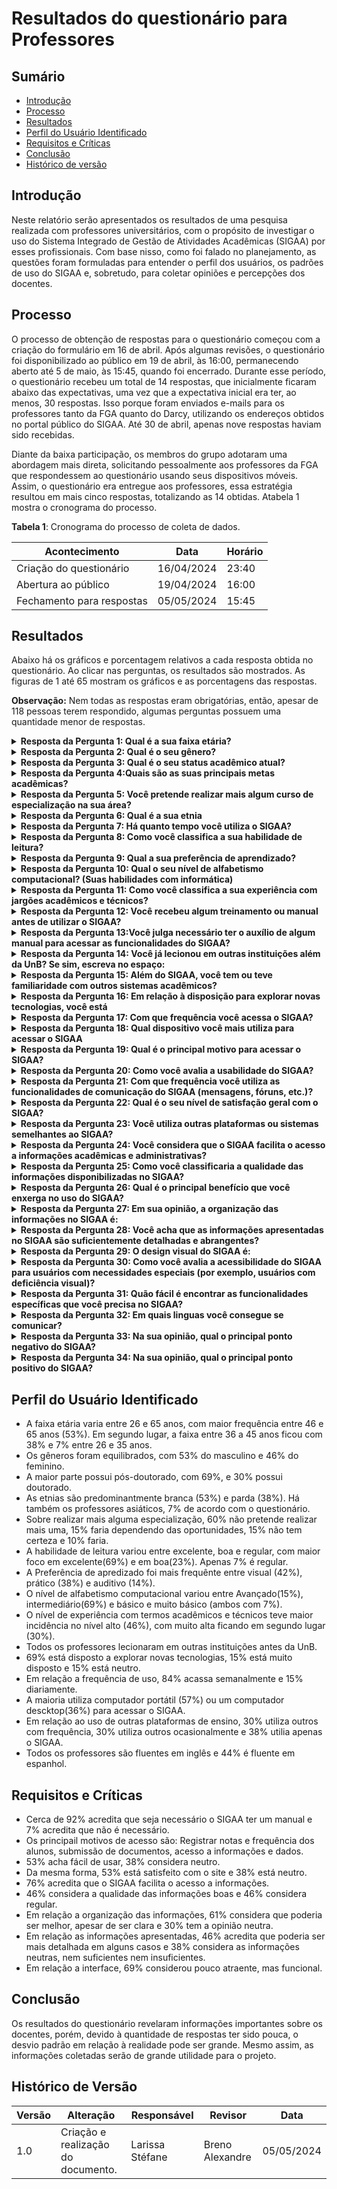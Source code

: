 # Resultados do questionário para Professores

## Sumário
* [Introdução](#Introdução)
* [Processo](#Processo)
* [Resultados](#Resultados)
* [Perfil do Usuário Identificado](#Perfil-do-Usuário-Identificado)
* [Requisitos e Críticas](#Requisitos-e-Críticas)
* [Conclusão](#Conclusão)
* [Histórico de versão](#Histórico-de-versão)

## Introdução

Neste relatório serão apresentados os resultados de uma pesquisa realizada com professores universitários, com o propósito de investigar o uso do Sistema Integrado de Gestão de Atividades Acadêmicas (SIGAA) por esses profissionais. Com base nisso, como foi falado no planejamento, as questões foram formuladas para entender o perfil dos usuários, os padrões de uso do SIGAA e, sobretudo, para coletar opiniões e percepções dos docentes.

## Processo

O processo de obtenção de respostas para o questionário começou com a criação do formulário em 16 de abril. Após algumas revisões, o questionário foi disponibilizado ao público em 19 de abril, às 16:00, permanecendo aberto até 5 de maio, às 15:45, quando foi encerrado. Durante esse período, o questionário recebeu um total de 14 respostas, que inicialmente ficaram abaixo das expectativas, uma vez que a expectativa inicial era ter, ao menos, 30 respostas. Isso porque foram enviados e-mails para os professores tanto da FGA quanto do Darcy, utilizando os endereços obtidos no portal público do SIGAA. Até 30 de abril, apenas nove respostas haviam sido recebidas.

Diante da baixa participação, os membros do grupo adotaram uma abordagem mais direta, solicitando pessoalmente aos professores da FGA que respondessem ao questionário usando seus dispositivos móveis. Assim, o questionário era entregue aos professores, essa estratégia resultou em mais cinco respostas, totalizando as 14 obtidas. Atabela 1 mostra o cronograma do processo.

**Tabela 1**: Cronograma do processo de coleta de dados.

| Acontecimento             | Data       | Horário |
| ------------------------- | ---------- | ------- |
| Criação do questionário   | 16/04/2024 | 23:40   |
| Abertura ao público       | 19/04/2024 | 16:00   |
| Fechamento para respostas | 05/05/2024 | 15:45   |



## Resultados 
Abaixo há os gráficos e porcentagem relativos a cada resposta obtida no questionário. Ao clicar nas perguntas, os resultados são mostrados. As figuras de 1 até 65 mostram os gráficos e as porcentagens das respostas.

**Observação:** Nem todas as respostas eram obrigatórias, então, apesar de 118 pessoas terem respondido, algumas perguntas possuem uma quantidade menor de respostas.

<details>
  <summary size="20"><b> Resposta da Pergunta 1: Qual é a sua faixa etária? </b></summary> 

<div align="center">
    Figura 1: Porcentagem da resposta.
    <br>
    <img src="https://raw.githubusercontent.com/Interacao-Humano-Computador/2024.1-SIGAA/main/docs/Midia/NovasFotos/ResultadosQuestion%C3%A1riosDocentes/SlideDocentes1.png">
    <br>
     Fonte: Larissa Stéfane
    <br>
</div>

<div align="center">
    Figura 2: Gráfico da resposta.
    <br>
    <img src="https://raw.githubusercontent.com/Interacao-Humano-Computador/2024.1-SIGAA/main/docs/Midia/NovasFotos/ResultadosQuestion%C3%A1riosDocentes/ResultadosDocentes1.png">
    <br>
     Fonte: Larissa Stéfane
    <br>
</div>

  </details>

<details>
  <summary size="20"><b> Resposta da Pergunta 2: Qual é o seu gênero? </b></summary> 
<div align="center">
    Figura 3: Porcentagem da resposta.
    <br>
    <img src="https://raw.githubusercontent.com/Interacao-Humano-Computador/2024.1-SIGAA/main/docs/Midia/NovasFotos/ResultadosQuestion%C3%A1riosDocentes/SlideDocentes2.png">
    <br>
     Fonte: Larissa Stéfane
    <br>
</div>

<div align="center">
    Figura 4: Gráfico da resposta.
    <br>
    <img src="https://raw.githubusercontent.com/Interacao-Humano-Computador/2024.1-SIGAA/main/docs/Midia/NovasFotos/ResultadosQuestion%C3%A1riosDocentes/ResultadosDocentes2.png">
    <br>
     Fonte: Larissa Stéfane
    <br>
</div>
  

  </details>

  <details>
  <summary size="20"><b> Resposta da Pergunta 3: Qual é o seu status acadêmico atual? </b></summary> 

<div align="center">
    Figura 5: Porcentagem da resposta.
    <br>
    <img src="https://raw.githubusercontent.com/Interacao-Humano-Computador/2024.1-SIGAA/main/docs/Midia/NovasFotos/ResultadosQuestion%C3%A1riosDocentes/SlideDocentes3.png">
    <br>
     Fonte: Larissa Stéfane
    <br>
</div>

<div align="center">
    Figura 6: Gráfico da resposta.
    <br>
    <img src="https://raw.githubusercontent.com/Interacao-Humano-Computador/2024.1-SIGAA/main/docs/Midia/NovasFotos/ResultadosQuestion%C3%A1riosDocentes/ResultadosDocentes3.png">
    <br>
     Fonte: Larissa Stéfane
    <br>
</div>

  
  </details>

   <details>
  <summary size="20"><b> Resposta da Pergunta 4:Quais são as suas principais metas acadêmicas? </b></summary> 

<div align="center">
    Figura 7: Porcentagem da resposta.
    <br>
    <img src="https://raw.githubusercontent.com/Interacao-Humano-Computador/2024.1-SIGAA/main/docs/Midia/NovasFotos/ResultadosQuestion%C3%A1riosDocentes/SlideDocentes4.png">
    <br>
     Fonte: Larissa Stéfane
    <br>
</div>

<div align="center">
    Figura 8: Gráfico da resposta.
    <br>
    <img src="https://raw.githubusercontent.com/Interacao-Humano-Computador/2024.1-SIGAA/main/docs/Midia/NovasFotos/ResultadosQuestion%C3%A1riosDocentes/ResultadosDocentes4.png">
    <br>
     Fonte: Larissa Stéfane
    <br>
</div>

  </details>

  <details>
  <summary size="20"><b> Resposta da Pergunta 5: Você pretende realizar mais algum curso de especialização na sua área? </b></summary> 

<div align="center">
    Figura 9: Porcentagem da resposta.
    <br>
    <img src="https://raw.githubusercontent.com/Interacao-Humano-Computador/2024.1-SIGAA/main/docs/Midia/NovasFotos/ResultadosQuestion%C3%A1riosDocentes/SlideDocentes5.png">
    <br>
     Fonte: Larissa Stéfane
    <br>
</div>

<div align="center">
    Figura 10: Gráfico da resposta.
    <br>
    <img src="https://raw.githubusercontent.com/Interacao-Humano-Computador/2024.1-SIGAA/main/docs/Midia/NovasFotos/ResultadosQuestion%C3%A1riosDocentes/ResultadosDocentes5.png">
    <br>
     Fonte: Larissa Stéfane
    <br>
</div>



  </details>

  <details>
  <summary size="20"><b> Resposta da Pergunta 6: Qual é a sua etnia </b></summary> 

<div align="center">
    Figura 11: Porcentagem da resposta.
    <br>
    <img src="https://raw.githubusercontent.com/Interacao-Humano-Computador/2024.1-SIGAA/main/docs/Midia/NovasFotos/ResultadosQuestion%C3%A1riosDocentes/SlideDocentes6.png">
    <br>
     Fonte: Larissa Stéfane
    <br>
</div>

<div align="center">
    Figura 12: Gráfico da resposta.
    <br>
    <img src="https://raw.githubusercontent.com/Interacao-Humano-Computador/2024.1-SIGAA/main/docs/Midia/NovasFotos/ResultadosQuestion%C3%A1riosDocentes/ResultadosDocentes6.png">
    <br>
     Fonte: Larissa Stéfane
    <br>
</div>

  </details>

  <details>
  <summary size="20"><b> Resposta da Pergunta 7: Há quanto tempo você utiliza o SIGAA? </b></summary> 

<div align="center">
    Figura 13: Porcentagem da resposta.
    <br>
    <img src="https://raw.githubusercontent.com/Interacao-Humano-Computador/2024.1-SIGAA/main/docs/Midia/NovasFotos/ResultadosQuestion%C3%A1riosDocentes/SlideDocentes7.png">
    <br>
     Fonte: Larissa Stéfane
    <br>
</div>

<div align="center">
    Figura 14: Gráfico da resposta.
    <br>
    <img src="https://raw.githubusercontent.com/Interacao-Humano-Computador/2024.1-SIGAA/main/docs/Midia/NovasFotos/ResultadosQuestion%C3%A1riosDocentes/ResultadosDocentes7.png">
    <br>
     Fonte: Larissa Stéfane
    <br>
</div>


  </details>

  <details>
  <summary size="20"><b> Resposta da Pergunta 8: Como você classifica a sua habilidade de leitura? </b></summary> 

<div align="center">
    Figura 15: Porcentagem da resposta.
    <br>
    <img src="https://raw.githubusercontent.com/Interacao-Humano-Computador/2024.1-SIGAA/main/docs/Midia/NovasFotos/ResultadosQuestion%C3%A1riosDocentes/SlideDocentes8.png">
    <br>
     Fonte: Larissa Stéfane
    <br>
</div>

<div align="center">
    Figura 16: Gráfico da resposta.
    <br>
    <img src="https://raw.githubusercontent.com/Interacao-Humano-Computador/2024.1-SIGAA/main/docs/Midia/NovasFotos/ResultadosQuestion%C3%A1riosDocentes/ResultadosDocentes8.png">
    <br>
     Fonte: Larissa Stéfane
    <br>
</div>

  

  </details>

  <details>
  <summary size="20"><b> Resposta da Pergunta 9: Qual a sua preferência de aprendizado? </b></summary> 


<div align="center">
    Figura 17: Porcentagem da resposta.
    <br>
    <img src="https://raw.githubusercontent.com/Interacao-Humano-Computador/2024.1-SIGAA/main/docs/Midia/NovasFotos/ResultadosQuestion%C3%A1riosDocentes/SlideDocentes9.png">
    <br>
     Fonte: Larissa Stéfane
    <br>
</div>

<div align="center">
    Figura 18: Gráfico da resposta.
    <br>
    <img src="https://raw.githubusercontent.com/Interacao-Humano-Computador/2024.1-SIGAA/main/docs/Midia/NovasFotos/ResultadosQuestion%C3%A1riosDocentes/ResultadosDocentes9.png">
    <br>
     Fonte: Larissa Stéfane
    <br>
</div>


  </details>

  <details>
  <summary size="20"><b> Resposta da Pergunta 10: Qual o seu nível de alfabetismo computacional? (Suas habilidades com informática) </b></summary> 


<div align="center">
    Figura 19: Porcentagem da resposta.
    <br>
    <img src="https://raw.githubusercontent.com/Interacao-Humano-Computador/2024.1-SIGAA/main/docs/Midia/NovasFotos/ResultadosQuestion%C3%A1riosDocentes/SlideDocentes10.png">
    <br>
     Fonte: Larissa Stéfane
    <br>
</div>

<div align="center">
    Figura 20: Gráfico da resposta.
    <br>
    <img src="https://raw.githubusercontent.com/Interacao-Humano-Computador/2024.1-SIGAA/main/docs/Midia/NovasFotos/ResultadosQuestion%C3%A1riosDocentes/ResultadosDocentes10.png">
    <br>
     Fonte: Larissa Stéfane
    <br>
</div>


  </details>


  <details>
  <summary size="20"><b> Resposta da Pergunta 11: Como você classifica a sua experiência com jargões acadêmicos e técnicos? </b></summary> 

<div align="center">
    Figura 21: Porcentagem da resposta.
    <br>
    <img src="https://raw.githubusercontent.com/Interacao-Humano-Computador/2024.1-SIGAA/main/docs/Midia/NovasFotos/ResultadosQuestion%C3%A1riosDocentes/SlideDocentes11.png">
    <br>
     Fonte: Larissa Stéfane
    <br>
</div>

<div align="center">
    Figura 22: Gráfico da resposta.
    <br>
    <img src="https://raw.githubusercontent.com/Interacao-Humano-Computador/2024.1-SIGAA/main/docs/Midia/NovasFotos/ResultadosQuestion%C3%A1riosDocentes/ResultadosDocentes11.png">
    <br>
     Fonte: Larissa Stéfane
    <br>
</div>


  </details>

  <details>
  <summary size="20"><b> Resposta da Pergunta 12: Você recebeu algum treinamento ou manual antes de utilizar o SIGAA? </b></summary> 

<div align="center">
    Figura 23: Porcentagem da resposta.
    <br>
    <img src="https://raw.githubusercontent.com/Interacao-Humano-Computador/2024.1-SIGAA/main/docs/Midia/NovasFotos/ResultadosQuestion%C3%A1riosDocentes/SlideDocentes12.png">
    <br>
     Fonte: Larissa Stéfane
    <br>
</div>

<div align="center">
    Figura 24: Gráfico da resposta.
    <br>
    <img src="https://raw.githubusercontent.com/Interacao-Humano-Computador/2024.1-SIGAA/main/docs/Midia/NovasFotos/ResultadosQuestion%C3%A1riosDocentes/ResultadosDocentes12.png">
    <br>
     Fonte: Larissa Stéfane
    <br>
</div>



  </details>

  <details>
  <summary size="20"><b> Resposta da Pergunta 13:Você julga necessário ter o auxílio de algum manual para acessar as funcionalidades do SIGAA? </b></summary> 

<div align="center">
    Figura 25: Porcentagem da resposta.
    <br>
    <img src="https://raw.githubusercontent.com/Interacao-Humano-Computador/2024.1-SIGAA/main/docs/Midia/NovasFotos/ResultadosQuestion%C3%A1riosDocentes/SlideDocentes13.png">
    <br>
     Fonte: Larissa Stéfane
    <br>
</div>

<div align="center">
    Figura 26: Gráfico da resposta.
    <br>
    <img src="https://raw.githubusercontent.com/Interacao-Humano-Computador/2024.1-SIGAA/main/docs/Midia/NovasFotos/ResultadosQuestion%C3%A1riosDocentes/ResultadosDocentes13.png">
    <br>
     Fonte: Larissa Stéfane
    <br>
</div>


  </details>

  <details>
  <summary size="20"><b> Resposta da Pergunta 14: Você já lecionou em outras instituições além da UnB? Se sim, escreva no espaço: </b></summary> 


<div align="center">
    Figura 27: Porcentagem da resposta.
    <br>
    <img src="https://raw.githubusercontent.com/Interacao-Humano-Computador/2024.1-SIGAA/main/docs/Midia/NovasFotos/ResultadosQuestion%C3%A1riosDocentes/SlideDocentes14.png">
    <br>
     Fonte: Larissa Stéfane
    <br>
</div>

<div align="center">
    Figura 28: Gráfico da resposta.
    <br>
    <img src="https://raw.githubusercontent.com/Interacao-Humano-Computador/2024.1-SIGAA/main/docs/Midia/NovasFotos/ResultadosQuestion%C3%A1riosDocentes/ResultadosDocentes14.png">
    <br>
     Fonte: Larissa Stéfane
    <br>
</div>

**As instiuições que os professores já lecionaram são**: 

- Universidade Católica de Brasília;
- UNICEUB;
- USP, Unesp
- UTFPR;
- UFS;
- UNESC;
- IESB;
- Instituto Líbano;
- UNOPAR;


  </details>

  <details>
  <summary size="20"><b> Resposta da Pergunta 15: Além do SIGAA, você tem ou teve familiaridade com outros sistemas acadêmicos? </b></summary> 

<div align="center">
    Figura 29: Porcentagem da resposta.
    <br>
    <img src="https://raw.githubusercontent.com/Interacao-Humano-Computador/2024.1-SIGAA/main/docs/Midia/NovasFotos/ResultadosQuestion%C3%A1riosDocentes/SlideDocentes15.png">
    <br>
     Fonte: Larissa Stéfane
    <br>
</div>

<div align="center">
    Figura 30: Gráfico da resposta.
    <br>
    <img src="https://raw.githubusercontent.com/Interacao-Humano-Computador/2024.1-SIGAA/main/docs/Midia/NovasFotos/ResultadosQuestion%C3%A1riosDocentes/ResultadosDocentes15.png">
    <br>
     Fonte: Larissa Stéfane
    <br>
</div>



  </details>

  <details>
  <summary size="20"><b> Resposta da Pergunta 16: Em relação à disposição para explorar novas tecnologias, você está </b></summary> 

<div align="center">
    Figura 31: Porcentagem da resposta.
    <br>
    <img src="https://raw.githubusercontent.com/Interacao-Humano-Computador/2024.1-SIGAA/main/docs/Midia/NovasFotos/ResultadosQuestion%C3%A1riosDocentes/SlideDocentes16.png">
    <br>
     Fonte: Larissa Stéfane
    <br>
</div>

<div align="center">
    Figura 32: Gráfico da resposta.
    <br>
    <img src="https://raw.githubusercontent.com/Interacao-Humano-Computador/2024.1-SIGAA/main/docs/Midia/NovasFotos/ResultadosQuestion%C3%A1riosDocentes/ResultadosDocentes16.png">
    <br>
     Fonte: Larissa Stéfane
    <br>
</div>



  </details>
 
  
  <details>
  <summary size="20"><b> Resposta da Pergunta 17: Com que frequência você acessa o SIGAA? </b></summary> 

<div align="center">
    Figura 33: Porcentagem da resposta.
    <br>
    <img src="https://raw.githubusercontent.com/Interacao-Humano-Computador/2024.1-SIGAA/main/docs/Midia/NovasFotos/ResultadosQuestion%C3%A1riosDocentes/SlideDocentes17.png">
    <br>
     Fonte: Larissa Stéfane
    <br>
</div>

<div align="center">
    Figura 34: Gráfico da resposta.
    <br>
    <img src="https://raw.githubusercontent.com/Interacao-Humano-Computador/2024.1-SIGAA/main/docs/Midia/NovasFotos/ResultadosQuestion%C3%A1riosDocentes/ResultadosDocentes17.png">
    <br>
     Fonte: Larissa Stéfane
    <br>
</div>



  </details>

  <details>
  <summary size="20"><b> Resposta da Pergunta 18: Qual dispositivo você mais utiliza para acessar o SIGAA </b></summary> 

<div align="center">
    Figura 35: Porcentagem da resposta.
    <br>
    <img src="https://raw.githubusercontent.com/Interacao-Humano-Computador/2024.1-SIGAA/main/docs/Midia/NovasFotos/ResultadosQuestion%C3%A1riosDocentes/SlideDocentes18.png">
    <br>
     Fonte: Larissa Stéfane
    <br>
</div>

<div align="center">
    Figura 36: Gráfico da resposta.
    <br>
    <img src="https://raw.githubusercontent.com/Interacao-Humano-Computador/2024.1-SIGAA/main/docs/Midia/NovasFotos/ResultadosQuestion%C3%A1riosDocentes/ResultadosDocentes18.png">
    <br>
     Fonte: Larissa Stéfane
    <br>
</div>


  </details>

  <details>
  <summary size="20"><b> Resposta da Pergunta 19: Qual é o principal motivo para acessar o SIGAA? </b></summary> 

<div align="center">
    Figura 37: Porcentagem da resposta.
    <br>
    <img src="https://raw.githubusercontent.com/Interacao-Humano-Computador/2024.1-SIGAA/main/docs/Midia/NovasFotos/ResultadosQuestion%C3%A1riosDocentes/SlideDocentes19.png">
    <br>
     Fonte: Larissa Stéfane
    <br>
</div>

<div align="center">
    Figura 38: Gráfico da resposta.
    <br>
    <img src="https://raw.githubusercontent.com/Interacao-Humano-Computador/2024.1-SIGAA/main/docs/Midia/NovasFotos/ResultadosQuestion%C3%A1riosDocentes/ResultadosDocentes19.png">
    <br>
     Fonte: Larissa Stéfane
    <br>
</div>

  </details>


  <details>
  <summary size="20"><b> Resposta da Pergunta 20: Como você avalia a usabilidade do SIGAA? </b></summary> 

  <div align="center">
    Figura 39: Porcentagem da resposta.
    <br>
    <img src="https://raw.githubusercontent.com/Interacao-Humano-Computador/2024.1-SIGAA/main/docs/Midia/NovasFotos/ResultadosQuestion%C3%A1riosDocentes/SlideDocentes20.png">
    <br>
     Fonte: Larissa Stéfane
    <br>
</div>

<div align="center">
    Figura 40: Gráfico da resposta.
    <br>
    <img src="https://raw.githubusercontent.com/Interacao-Humano-Computador/2024.1-SIGAA/main/docs/Midia/NovasFotos/ResultadosQuestion%C3%A1riosDocentes/ResultadosDocentes20.png">
    <br>
     Fonte: Larissa Stéfane
    <br>
</div>

  </details>

  <details>
  <summary size="20"><b> Resposta da Pergunta 21: Com que frequência você utiliza as funcionalidades de comunicação do SIGAA (mensagens, fóruns, etc.)? </b></summary> 

  <div align="center">
    Figura 41: Porcentagem da resposta.
    <br>
    <img src="https://raw.githubusercontent.com/Interacao-Humano-Computador/2024.1-SIGAA/main/docs/Midia/NovasFotos/ResultadosQuestion%C3%A1riosDocentes/SlideDocentes21.png">
    <br>
     Fonte: Larissa Stéfane
    <br>
</div>

<div align="center">
    Figura 42: Gráfico da resposta.
    <br>
    <img src="https://raw.githubusercontent.com/Interacao-Humano-Computador/2024.1-SIGAA/main/docs/Midia/NovasFotos/ResultadosQuestion%C3%A1riosDocentes/ResultadosDocentes21.png">
    <br>
     Fonte: Larissa Stéfane
    <br>
</div>
</details>

  <details>
  <summary size="20"><b> Resposta da Pergunta 22: Qual é o seu nível de satisfação geral com o SIGAA? </b></summary> 

 <div align="center">
    Figura 43: Porcentagem da resposta.
    <br>
    <img src="https://raw.githubusercontent.com/Interacao-Humano-Computador/2024.1-SIGAA/main/docs/Midia/NovasFotos/ResultadosQuestion%C3%A1riosDocentes/SlideDocentes23.png">
    <br>
     Fonte: Larissa Stéfane
    <br>
</div>

<div align="center">
    Figura 44: Gráfico da resposta.
    <br>
    <img src="https://raw.githubusercontent.com/Interacao-Humano-Computador/2024.1-SIGAA/main/docs/Midia/NovasFotos/ResultadosQuestion%C3%A1riosDocentes/ResultadosDocentes22.png">
    <br>
     Fonte: Larissa Stéfane
    <br>
</div>

  </details>

  <details>
  <summary size="20"><b> Resposta da Pergunta 23: Você utiliza outras plataformas ou sistemas semelhantes ao SIGAA? </b></summary> 

<div align="center">
    Figura 45: Porcentagem da resposta.
    <br>
    <img src="https://raw.githubusercontent.com/Interacao-Humano-Computador/2024.1-SIGAA/main/docs/Midia/NovasFotos/ResultadosQuestion%C3%A1riosDocentes/SlideDocentes24.png">
    <br>
     Fonte: Larissa Stéfane
    <br>
</div>

<div align="center">
    Figura 46: Gráfico da resposta.
    <br>
    <img src="https://raw.githubusercontent.com/Interacao-Humano-Computador/2024.1-SIGAA/main/docs/Midia/NovasFotos/ResultadosQuestion%C3%A1riosDocentes/ResultadosDocentes23.png">
    <br>
     Fonte: Larissa Stéfane
    <br>
</div>


  </details>

  <details>
  <summary size="20"><b> Resposta da Pergunta 24: Você considera que o SIGAA facilita o acesso a informações acadêmicas e administrativas? </b></summary> 

<div align="center">
    Figura 47: Porcentagem da resposta.
    <br>
    <img src="https://raw.githubusercontent.com/Interacao-Humano-Computador/2024.1-SIGAA/main/docs/Midia/NovasFotos/ResultadosQuestion%C3%A1riosDocentes/SlideDocentes25.png">
    <br>
     Fonte: Larissa Stéfane
    <br>
</div>

<div align="center">
    Figura 48: Gráfico da resposta.
    <br>
    <img src="https://raw.githubusercontent.com/Interacao-Humano-Computador/2024.1-SIGAA/main/docs/Midia/NovasFotos/ResultadosQuestion%C3%A1riosDocentes/ResultadosDocentes24.png">
    <br>
     Fonte: Larissa Stéfane
    <br>
</div>


  </details>

  <details>
  <summary size="20"><b> Resposta da Pergunta 25: Como você classificaria a qualidade das informações disponibilizadas no SIGAA? </b></summary> 

<div align="center">
    Figura 49: Porcentagem da resposta.
    <br>
    <img src="https://raw.githubusercontent.com/Interacao-Humano-Computador/2024.1-SIGAA/main/docs/Midia/NovasFotos/ResultadosQuestion%C3%A1riosDocentes/SlideDocentes26.png">
    <br>
     Fonte: Larissa Stéfane
    <br>
</div>

<div align="center">
    Figura 50: Gráfico da resposta.
    <br>
    <img src="https://raw.githubusercontent.com/Interacao-Humano-Computador/2024.1-SIGAA/main/docs/Midia/NovasFotos/ResultadosQuestion%C3%A1riosDocentes/ResultadosDocentes25.png">
    <br>
     Fonte: Larissa Stéfane
    <br>
</div>


  </details>

  <details>
  <summary size="20"><b> Resposta da Pergunta 26: Qual é o principal benefício que você enxerga no uso do SIGAA? </b></summary> 

<div align="center">
    Figura 51: Porcentagem da resposta.
    <br>
    <img src="https://raw.githubusercontent.com/Interacao-Humano-Computador/2024.1-SIGAA/main/docs/Midia/NovasFotos/ResultadosQuestion%C3%A1riosDocentes/SlideDocentes27.png">
    <br>
     Fonte: Larissa Stéfane
    <br>
</div>

<div align="center">
    Figura 52: Gráfico da resposta.
    <br>
    <img src="https://raw.githubusercontent.com/Interacao-Humano-Computador/2024.1-SIGAA/main/docs/Midia/NovasFotos/ResultadosQuestion%C3%A1riosDocentes/ResultadosDocentes26.png">
    <br>
     Fonte: Larissa Stéfane
    <br>
</div>


  </details>

  <details>
  <summary size="20"><b> Resposta da Pergunta 27: Em sua opinião, a organização das informações no SIGAA é: </b></summary> 

<div align="center">
    Figura 53: Porcentagem da resposta.
    <br>
    <img src="https://raw.githubusercontent.com/Interacao-Humano-Computador/2024.1-SIGAA/main/docs/Midia/NovasFotos/ResultadosQuestion%C3%A1riosDocentes/SlideDocentes28.png">
    <br>
     Fonte: Larissa Stéfane
    <br>
</div>

<div align="center">
    Figura 54: Gráfico da resposta.
    <br>
    <img src="https://raw.githubusercontent.com/Interacao-Humano-Computador/2024.1-SIGAA/main/docs/Midia/NovasFotos/ResultadosQuestion%C3%A1riosDocentes/ResultadosDocentes27.png">
    <br>
     Fonte: Larissa Stéfane
    <br>
</div>



  </details>

  
  <details>
  <summary size="20"><b> Resposta da Pergunta 28: Você acha que as informações apresentadas no SIGAA são suficientemente detalhadas e abrangentes? </b></summary> 

<div align="center">
    Figura 55: Porcentagem da resposta.
    <br>
    <img src="https://raw.githubusercontent.com/Interacao-Humano-Computador/2024.1-SIGAA/main/docs/Midia/NovasFotos/ResultadosQuestion%C3%A1riosDocentes/SlideDocentes29.png">
    <br>
     Fonte: Larissa Stéfane
    <br>
</div>

<div align="center">
    Figura 56: Gráfico da resposta.
    <br>
    <img src="https://raw.githubusercontent.com/Interacao-Humano-Computador/2024.1-SIGAA/main/docs/Midia/NovasFotos/ResultadosQuestion%C3%A1riosDocentes/ResultadosDocentes28.png">
    <br>
     Fonte: Larissa Stéfane
    <br>
</div>



  </details>

  
  <details>
  <summary size="20"><b> Resposta da Pergunta 29: O design visual do SIGAA é: </b></summary> 

<div align="center">
    Figura 57: Porcentagem da resposta.
    <br>
    <img src="https://raw.githubusercontent.com/Interacao-Humano-Computador/2024.1-SIGAA/main/docs/Midia/NovasFotos/ResultadosQuestion%C3%A1riosDocentes/SlideDocentes30.png">
    <br>
     Fonte: Larissa Stéfane
    <br>
</div>

<div align="center">
    Figura 58: Gráfico da resposta.
    <br>
    <img src="https://raw.githubusercontent.com/Interacao-Humano-Computador/2024.1-SIGAA/main/docs/Midia/NovasFotos/ResultadosQuestion%C3%A1riosDocentes/ResultadosDocentes29.png">
    <br>
     Fonte: Larissa Stéfane
    <br>
</div>


  </details>

  
  <details>
  <summary size="20"><b> Resposta da Pergunta 30: Como você avalia a acessibilidade do SIGAA para usuários com necessidades especiais (por exemplo, usuários com deficiência visual)? </b></summary> 
    
<div align="center">
    Figura 59: Porcentagem da resposta.
    <br>
    <img src="https://raw.githubusercontent.com/Interacao-Humano-Computador/2024.1-SIGAA/main/docs/Midia/NovasFotos/ResultadosQuestion%C3%A1riosDocentes/SlideDocentes31.png">
    <br>
     Fonte: Larissa Stéfane
    <br>
</div>

<div align="center">
    Figura 60: Gráfico da resposta.
    <br>
    <img src="https://raw.githubusercontent.com/Interacao-Humano-Computador/2024.1-SIGAA/main/docs/Midia/NovasFotos/ResultadosQuestion%C3%A1riosDocentes/ResultadosDocentes30.png">
    <br>
     Fonte: Larissa Stéfane
    <br>
</div>


</details>

  <details>
  <summary size="20"><b> Resposta da Pergunta 31: Quão fácil é encontrar as funcionalidades específicas que você precisa no SIGAA? </b></summary> 


<div align="center">
    Figura 61: Gráfico da resposta.
    <br>
    <img src="https://raw.githubusercontent.com/Interacao-Humano-Computador/2024.1-SIGAA/main/docs/Midia/NovasFotos/ResultadosQuestion%C3%A1riosDocentes/SlideDocentes32.png">
    <br>
     Fonte: Larissa Stéfane
    <br>
</div>

<div align="center">
    Figura 62: Gráfico da resposta.
    <br>
    <img src="https://raw.githubusercontent.com/Interacao-Humano-Computador/2024.1-SIGAA/main/docs/Midia/NovasFotos/ResultadosQuestion%C3%A1riosDocentes/ResultadosDocentes31.png">
    <br>
     Fonte: Larissa Stéfane
    <br>
</div>


</details>

  <details>
  <summary size="20"><b> Resposta da Pergunta 32: Em quais linguas você consegue se comunicar? </b></summary> 

**Observação:** Como as respostas não eram obrigatórias, têm se a opção do "português" com o intúito de saber quantos responderam essa pergunta, por exemplo 13 responderam essa pergunta, desses, 13 falam ingês fluentemente. 

<div align="center">
    Figura 63: Gráfico da resposta.
    <br>
    <img src="https://raw.githubusercontent.com/Interacao-Humano-Computador/2024.1-SIGAA/main/docs/Midia/NovasFotos/ResultadosQuestion%C3%A1riosDocentes/ResultadosDocentes32.png">
    <br>
     Fonte: Larissa Stéfane
    <br>
</div>


</details>

  <details>
  <summary size="20"><b> Resposta da Pergunta 33: Na sua opinião, qual o principal ponto negativo do SIGAA? </b></summary> 


<div align="center">
    Figura 64: Gráfico da resposta.
    <br>
    <img src="https://raw.githubusercontent.com/Interacao-Humano-Computador/2024.1-SIGAA/main/docs/Midia/NovasFotos/ResultadosQuestion%C3%A1riosDocentes/SlideDocentes33.png">
    <br>
     Fonte: Larissa Stéfane
    <br>
</div>

</details>

  <details>
  <summary size="20"><b> Resposta da Pergunta 34: Na sua opinião, qual o principal ponto positivo do SIGAA? </b></summary> 


<div align="center">
    Figura 65: Gráfico da resposta.
    <br>
    <img src="https://raw.githubusercontent.com/Interacao-Humano-Computador/2024.1-SIGAA/main/docs/Midia/NovasFotos/ResultadosQuestion%C3%A1riosDocentes/SlideDocentes34.png">
    <br>
     Fonte: Larissa Stéfane
    <br>
</div>

</details>

## Perfil do Usuário Identificado

- A faixa etária varia entre 26 e 65 anos, com maior frequência entre 46 e 65 anos (53%). Em segundo lugar, a faixa entre 36 a 45 anos ficou com 38% e 7% entre 26 e 35 anos.  
- Os gêneros foram equilibrados, com 53% do masculino e 46% do feminino.
- A maior parte possui pós-doutorado, com 69%, e 30% possui doutorado.
- As etnias são predominantmente branca (53%) e parda (38%). Há também os professores asiáticos, 7% de acordo com o questionário.
- Sobre realizar mais alguma especialização, 60% não pretende realizar mais uma, 15% faria dependendo das oportunidades, 15% não tem certeza e 10% faria.
- A habilidade de leitura variou entre excelente, boa e regular, com maior foco em excelente(69%) e em boa(23%).  Apenas 7% é regular.
- A Preferência de apredizado foi mais frequênte entre visual (42%), prático (38%) e auditivo (14%).
- O nível de alfabetismo computacional variou entre Avançado(15%), intermediário(69%) e básico e muito básico (ambos com 7%).
- O nível de experiência com termos acadêmicos e técnicos teve maior incidência no nível alto (46%), com muito alta ficando em segundo lugar (30%).
- Todos os professores lecionaram em outras instituições antes da UnB.
- 69% está disposto a explorar novas tecnologias, 15% está muito disposto e 15% está neutro.
- Em relação a frequência de uso, 84% acassa semanalmente e 15% diariamente.
-  A maioria utiliza computador portátil (57%) ou um computador descktop(36%) para acessar o SIGAA.
-  Em relação ao uso de outras plataformas de ensino, 30% utiliza outros com frequência, 30% utiliza outros ocasionalmente e 38% utilia apenas o SIGAA.
-  Todos os professores são fluentes em inglês e 44% é fluente em espanhol.

## Requisitos e Críticas

- Cerca de 92% acredita que seja necessário o SIGAA ter um manual e 7% acredita que não é necessário.
- Os principail motivos de acesso são: Registrar notas e frequência dos alunos, submissão de documentos, acesso a informações e dados.
- 53% acha fácil de usar, 38% considera neutro.
- Da mesma forma, 53% está satisfeito com o site e 38% está neutro.
- 76% acredita que o SIGAA facilita o acesso a informações.
- 46% considera a qualidade das informações boas e 46% considera regular.
- Em relação a organização das informações, 61% considera que poderia ser melhor, apesar de ser clara e 30% tem a opinião neutra.
- Em relação as informações apresentadas, 46% acredita que poderia ser mais detalhada em alguns casos e 38% considera as informações neutras, nem suficientes nem insuficientes.
- Em relação a interface, 69% considerou pouco atraente, mas funcional.

## Conclusão

Os resultados do questionário revelaram informações importantes sobre os docentes, porém, devido à quantidade de respostas ter sido pouca, o desvio padrão em relação à realidade pode ser grande. Mesmo assim, as informações coletadas serão de grande utilidade para o projeto.  

## Histórico de Versão
| Versão | Alteração | Responsável | Revisor | Data |
| - | - | - | - | - |
| 1.0 | Criação e realização do documento. | Larissa Stéfane | Breno Alexandre | 05/05/2024 |
